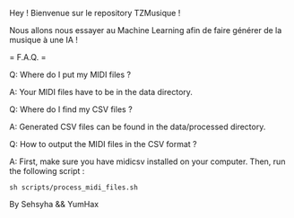 Hey ! Bienvenue sur le repository TZMusique !

Nous allons nous essayer au Machine Learning afin de faire générer de la musique à une IA ! 

= F.A.Q. =


Q: Where do I put my MIDI files ?

A: Your MIDI files have to be in the data directory.


Q: Where do I find my CSV files ?

A: Generated CSV files can be found in the data/processed directory.


Q: How to output the MIDI files in the CSV format ? 

A: First, make sure you have midicsv installed on your computer. Then, run the following script :


```
sh scripts/process_midi_files.sh
```


By Sehsyha && YumHax


